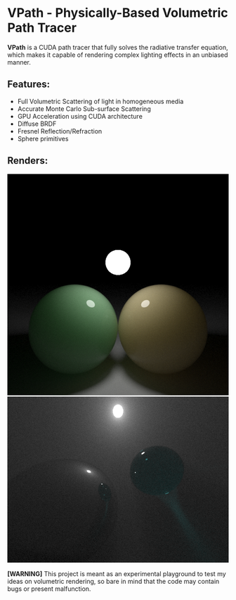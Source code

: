 VPath - Physically-Based Volumetric Path Tracer
=

**VPath** is a CUDA path tracer that fully solves the radiative transfer equation, which makes it capable of rendering complex lighting effects in an unbiased manner. 

Features:
-
  
- Full Volumetric Scattering of light in homogeneous media
- Accurate Monte Carlo Sub-surface Scattering
- GPU Acceleration using CUDA architecture
- Diffuse BRDF
- Fresnel Reflection/Refraction
- Sphere primitives

Renders:
-
<p align="center">
<img src="https://github.com/D-POWER/vpath/blob/master/renders/sss-spheres.png?raw=true"/>
<img src="https://github.com/D-POWER/vpath/blob/master/renders/volumetric-caustics.png?raw=true"/>
</p>

<b>[WARNING]</b> This project is meant as an experimental playground to test my ideas on volumetric rendering, so bare in mind that the code may contain bugs or present malfunction.
